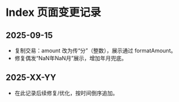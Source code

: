 # Index 页面变更记录

## 2025-09-15
- 复制交易：amount 改为传“分”（整数），展示通过 formatAmount。
- 修复偶发“NaN年NaN月”展示，增加年月兜底。

## 2025-XX-YY
- 在此记录后续修复/优化，按时间倒序追加。